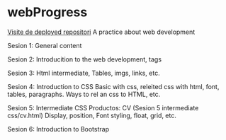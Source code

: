 # webProgress 
[Visite de deployed repositori](https://rychy248.github.io/webProgress/index.html)
A practice about web development


Sesion 1: General content

Sesion 2: Introducition to the web development, tags

Sesion 3: Html intermediate, Tables, imgs, links, etc.

Sesion 4: Introduction to CSS
    Basic with css, releited css with html, font, tables, paragraphs. Ways to rel an css to HTML, etc.

Sesion 5: Intermediate CSS
    Productos: CV (Sesion 5 intermediate css/cv.html)
    Display, position, Font styling, float, grid, etc.

Sesion 6: Introduction to Bootstrap
    

